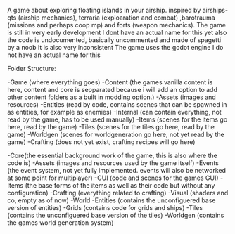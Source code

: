 A game about exploring floating islands in your airship. inspired by airships-qts (airship mechanics), terraria (exploaration and combat) ,barotrauma (missions and perhaps coop mp) and forts (weapon mechanics).
The game is still in very early development
I dont have an actual name for this yet
also the code is undocumented, basically uncommented and made of spagetti by a noob
It is also very inconsistent
The game uses the godot engine
I do not have an actual name for this



Folder Structure:

-Game (where everything goes)
  -Content (the games vanilla content is here, content and core is sepparated because i will add an option to add other content folders as a built in modding option.)
    -Assets (images and resources)
    -Entities (read by code, contains scenes that can be spawned in as entities, for example as enemies)
    -Internal (can contain everything, not read by the game, has to be used manually)
    -Items (scenes for the items go here, read by the game)
    -Tiles (scenes for the tiles go here, read by the game)
    -Worldgen (scenes for worldgeneration go here, not yet read by the game)
    -Crafting (does not yet exist, crafting recipes will go here)

  -Core(the essential background work of the game, this is also where the code is)
    -Assets (images and resources used by the game itself)
    -Events (the event system, not yet fully implemented. events will also be networked at some point for multiplayer)
    -GUI (code and scenes for the games GUI)
    -Items (the base forms of the items as well as their code but without any configuration)
      -Crafting (everything related to crafting)
    -Visual (shaders and co, empty as of now)
    -World 
      -Entities (contains the unconfiguered base version of entities)
      -Grids (contains code for grids and ships)
      -Tiles (contains the unconfiguered base version of the tiles)
      -Worldgen (contains the games world generation system)

